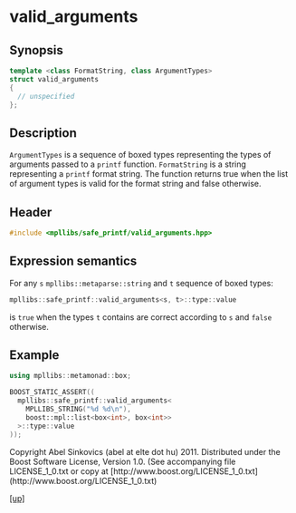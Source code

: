 # valid_arguments

## Synopsis

```cpp
template <class FormatString, class ArgumentTypes>
struct valid_arguments
{
  // unspecified
};
```

## Description

`ArgumentTypes` is a sequence of boxed types representing the types of arguments
passed to a `printf` function. `FormatString` is a string representing a
`printf` format string. The function returns true when the list of argument
types is valid for the format string and false otherwise.

## Header

```cpp
#include <mpllibs/safe_printf/valid_arguments.hpp>
```

## Expression semantics

For any `s` `mpllibs::metaparse::string` and `t` sequence of boxed types:

```cpp
mpllibs::safe_printf::valid_arguments<s, t>::type::value
```

is `true` when the types `t` contains are correct according to `s` and `false`
otherwise.

## Example

```cpp
using mpllibs::metamonad::box;

BOOST_STATIC_ASSERT((
  mpllibs::safe_printf::valid_arguments<
    MPLLIBS_STRING("%d %d\n"),
    boost::mpl::list<box<int>, box<int>>
  >::type::value
));
```

<p class="copyright">
Copyright Abel Sinkovics (abel at elte dot hu) 2011.
Distributed under the Boost Software License, Version 1.0.
(See accompanying file LICENSE_1_0.txt or copy at
[http://www.boost.org/LICENSE_1_0.txt](http://www.boost.org/LICENSE_1_0.txt)
</p>

[[up]](index.html)




